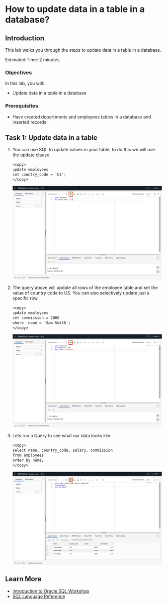 # How to update data in a table in a database?

## Introduction

This lab walks you through the steps to update data in a table in a database.

Estimated Time: 2 minutes

### Objectives

In this lab, you will:

* Update data in a table in a database

### Prerequisites

* Have created departments and employees tables in a database and inserted records

## Task 1: Update data in a table

1. You can use SQL to update values in your table, to do this we will use the update clause.

    ```
    <copy>
    update employees
    set country_code = 'US';
    </copy>
    ```

    ![Update employees table](../images/update-emp-table.png)

2. The query above will update all rows of the employee table and set the value of country code to US. You can also selectively update just a specific row.

    ```
    <copy>
    update employees
    set commission = 2000
    where  name = 'Sam Smith';
    </copy>
    ```

    ![Update employees table](../images/update-emp-table2.png)

3. Lets run a Query to see what our data looks like

    ```
    <copy>
    select name, country_code, salary, commission
    from employees
    order by name;
    </copy>
    ```

    ![Select employees table](../images/select-emp-table.png)

## Learn More

* [Introduction to Oracle SQL Workshop](https://apexapps.oracle.com/pls/apex/dbpm/r/livelabs/view-workshop?wid=943)
* [SQL Language Reference](https://docs.oracle.com/en/database/oracle/oracle-database/12.2/sqlrf/Introduction-to-Oracle-SQL.html#GUID-049B7AE8-11E1-4110-B3E4-D117907D77AC)
